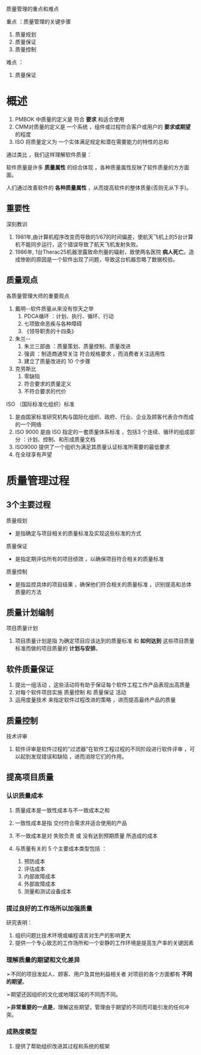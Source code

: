 质量管理的重点和难点

重点 ：质量管理的关键步骤

1. 质量规划
2. 质量保证
3. 质量控制

难点 ：

1. 质量保证



# 概述

1. PMBOK 中质量的定义是 符合 **要求** 和适合使用
2. CMM对质量的定义是 一个系统 ，组件或过程符合客户或用户的 **要求或期望** 的程度
3. ISO 将质量定义为 一个实体满足规定和潜在需要能力的特性的总和

通过类比 ，我们这样理解软件质量：

软件质量是许多 **质量属性** 的综合体现 ，各种质量属性反映了软件质量的方方面面。

人们通过改善软件的 **各种质量属性** ，从而提高软件的整体质量(否则无从下手)。

## 重要性

深刻教训

1. 1981年,由计算机程序改变而导致的1/67的时间偏差，使航天飞机上的5台计算机不能同步运行，这个错误导致了航天飞机发射失败。
2. 1986年, 1台Therac25机器泄露致命剂量的辐射，致使两名医院 **病人死亡**。造成惨剧的原因是一个软件出现了问题，导致这台机器忽略了数据校验。

## 质量观点

各质量管理大师的重要观点

1. 戴明--软件质量从来没有惊天之举
   1. PDCA循环 ：计划、执行、循环、行动
   2. 七项致命恶疾与各种障碍
   3. 《领导职责的十四条》
2. 朱兰--
   1. 朱兰三部曲 ：质量策划、质量控制、质量改进
   2. 强调 ：制造商通常关注 符合规格要求 ，而消费者关注适用性
   3. 建立了质量改进的 10 个步骤
3. 克劳斯比
   1. 零缺陷
   2. 符合要求的质量定义
   3. 不符合要求的代价



ISO （国际标准化组织）标准

1. 是由国家标准研究机构与国际化组织、政府、行业、企业及顾客代表合作而成的一个网络
2. ISO 9000 是由 ISO 指定的一套质量体系标准 ，包括3 个连续、循环的组成部分 ：计划、控制、和形成质量文档
3. ISO9000 提供了一个组织为满足其质量认证标准所需要的最低要求
4. 在全球享有声望



# 质量管理过程

## 3个主要过程

质量规划

* 是指确定与项目相关的质量标准及实现这些标准的方式

质量保证

- 是指定期评估所有的项目绩效 ，以确保项目符合相关的质量标准

质量控制

- 是指监控具体的项目结果 ，确保他们符合相关的质量标准 ，识别提高和总体质量的方法



## 质量计划编制

项目质量计划

1. 项目质量计划是指 为确定项目应该达到的质量标准 和 **如何达到** 这些项目质量标准而做的项目质量的 **计划与安排**。

## 软件质量保证

1. 提出一组活动 ，这些活动将有助于保证每个软件工程工作产品表现出高质量
2. 对每个软件项目实施 质量控制 和 质量保证 活动
3. 运用度量技术 来指定软件过程改进的策略 ，进而提高最终产品的质量

## 质量控制

技术评审

1. 软件评审是软件过程的"过滤器”在软件工程过程的不同阶段进行软件评审 ，可以起到发现错误和缺陷 ，进而消除它们的作用。

## 提高项目质量

### 认识质量成本

1. 质量成本是一致性成本与不一致成本之和
2. 一致性成本是指 交付符合需求并适合使用的产品
3. 不一致成本是对 失败负责 或 没有达到预期质量 所造成的成本

4. 与质量有关的 5 个主要成本类型包括 ：
   1. 预防成本
   2. 评估成本
   3. 内部故障成本
   4. 外部故障成本
   5. 测量和测试设备成本

### 提过良好的工作场所以加强质量

研究表明：

1. 组织问题比技术环境或编程语言对生产的影响更大
2. 提供一个专心致志的工作场所和一个安静的工作环境是提高生产率的关键因素 

### 理解质量的期望和文化差异

➢不同的项目发起人、顾客、用户及其他利益相关者 对项目的各个方面都有 **不同的期望**。

➢期望还因组织的文化或地理区域的不同而不同。

➢**非常重要的一点是**，理解这些期望，管理由于期望的不同而可能引发的任何冲突。

### 成熟度模型

1. 提供了帮助组织改进其过程和系统的框架





















































































































































































